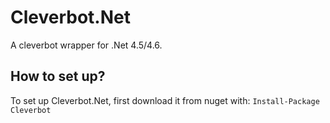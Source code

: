 # Cleverbot.Net
A cleverbot wrapper for .Net 4.5/4.6.

## How to set up?
To set up Cleverbot.Net, first download it from nuget with:
`Install-Package Cleverbot`
